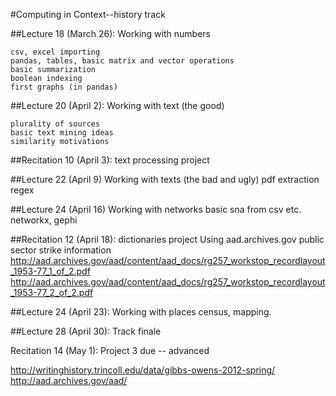 #Computing in Context--history track



##Lecture 18 (March 26): Working with  numbers

	csv, excel importing
	pandas, tables, basic matrix and vector operations
	basic summarization
	boolean indexing
	first graphs (in pandas)


##Lecture 20 (April 2): Working with text (the good)

	plurality of sources
	basic text mining ideas
	similarity motivations

##Recitation 10 (April 3): text processing project

##Lecture 22 (April 9) Working with texts (the bad and ugly)
	pdf extraction
	regex

##Lecture 24 (April 16) Working with networks
	basic sna from csv etc.
	networkx, gephi

##Recitation 12 (April 18): dictionaries project
	Using aad.archives.gov public sector strike information
	http://aad.archives.gov/aad/content/aad_docs/rg257_workstop_recordlayout_1953-77_1_of_2.pdf
	http://aad.archives.gov/aad/content/aad_docs/rg257_workstop_recordlayout_1953-77_2_of_2.pdf


##Lecture 24 (April 23): Working with places
  census, mapping.
  
##Lecture 28 (April 30): Track finale

Recitation 14 (May 1): Project 3 due -- advanced


http://writinghistory.trincoll.edu/data/gibbs-owens-2012-spring/
http://aad.archives.gov/aad/

